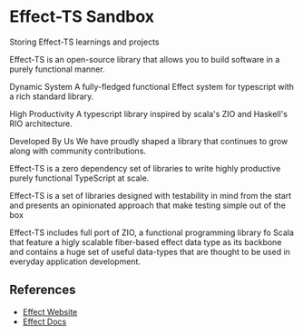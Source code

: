 # Effect-TS Sandbox

Storing Effect-TS learnings and projects

Effect-TS is an open-source library that allows you to build software in a purely functional manner.

Dynamic System
A fully-fledged functional Effect system for typescript with a rich standard library.

High Productivity
A typescript library inspired by scala's ZIO and Haskell's RIO architecture.

Developed By Us
We have proudly shaped a library that continues to grow along with community contributions.

Effect-TS is a zero dependency set of libraries to write highly productive purely functional TypeScript at scale.

Effect-TS is a set of libraries designed with testability in mind from the start and presents an opinionated approach
that make testing simple out of the box

Effect-TS includes full port of ZIO, a functional programming library fo Scala that feature a higly scalable fiber-based
effect data type as its backbone and contains a huge set of useful data-types that are thought to be used in everyday
application development.

## References

- [Effect Website](https://www.effect.website)
- [Effect Docs](https://www.effect.website/docs/why-effect)
